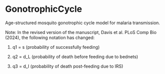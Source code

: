# GonotrophicCycle
Age-structured mosquito gonotrophic cycle model for malaria transmission.

Note: In the revised version of the manuscript, Davis et al. PLoS Comp Bio (2024), the following notation has changed:

1. q1 = s (probability of successfully feeding)

2. q2 = d_L (probability of death before feeding due to bednets)

3. q3 = d_I (probability of death post-feeding due to IRS)
